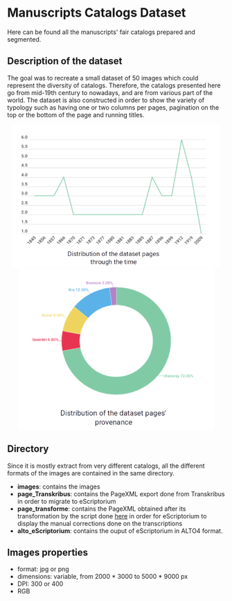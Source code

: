 # Manuscripts Catalogs Dataset

Here can be found all the manuscripts' fair catalogs prepared and segmented.

## Description of the dataset

The goal was to recreate a small dataset of 50 images which could represent the diversity of catalogs. Therefore, the catalogs presented here go from mid-19th century to nowadays, and are from various part of the world. The dataset is also constructed in order to show the variety of typology such as having one or two columns per pages, pagination on the top or the bottom of the page and running titles.
<p class="float" align="center">
  <img src="/images/nbre_pages_manuscrits.png" height="330"/>
  <img src="/images/repartition_manuscrits.png" height="370"/>
  </p>
  
## Directory
Since it is mostly extract from very different catalogs, all the different formats of the images are contained in the same directory.

- **images**: contains the images
- **page_Transkribus**: contains the PageXML export done from Transkribus in order to migrate to eScriptorium
- **page_transforme**: contains the PageXML obtained after its transformation by the script done [here](https://github.com/Heresta/BAO_Stage_DH_ENS_2021/tree/main/CorrectionPageXMLeScriptorium) in order for eScriptorium to display the manual corrections done on the transcriptions
- **alto_eScriptorium**: contains the ouput of eScriptorium in ALTO4 format.

## Images properties
- format: jpg or png
- dimensions: variable, from 2000 * 3000 to 5000 * 9000 px
- DPI: 300 or 400 
- RGB
